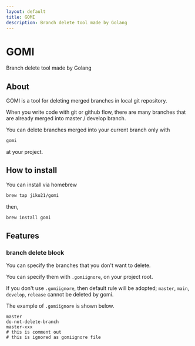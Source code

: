 ```yaml
---
layout: default
title: GOMI
description: Branch delete tool made by Golang
---
```


# GOMI
Branch delete tool made by Golang
## About
GOMI is a tool for deleting merged branches in local git repository.

When you write code with git or github flow,
there are many branches that are already merged into master / develop branch.

You can delete branches merged into your current branch only with

```bash
gomi
```

at your project.
## How to install
You can install via homebrew

```bash
brew tap jiko21/gomi
```

then,

```bash
brew install gomi
```

## Features

### branch delete block
You can specify the branches that you don't want to delete.

You can specify them with `.gomiignore`, on your project root.

If you don't use `.gomiignore`, then default rule will be adopted; `master`, `main`, `develop`, `release` cannot be deleted by gomi.

The example of `.gomiignore` is shown below.

```
master
do-not-delete-branch
master-xxx
# this is comment out
# this is ignored as gomiignore file
```
